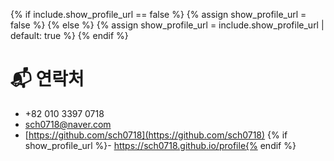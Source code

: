 {% if include.show_profile_url == false %}
  {% assign show_profile_url = false %}
{% else %}
  {% assign show_profile_url = include.show_profile_url | default: true %}
{% endif %}

# 📬 연락처

- +82 010 3397 0718
- sch0718@naver.com
- [https://github.com/sch0718](https://github.com/sch0718)
{% if show_profile_url %}- https://sch0718.github.io/profile{% endif %}